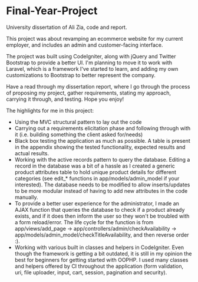 Final-Year-Project
==================

University dissertation of Ali Zia, code and report.

This project was about revamping an ecommerce website for my current employer, and includes an admin and customer-facing interface.

The project was built using CodeIgniter, along with jQuery and Twitter Bootstrap to provide a better UI. I'm planning to move it to work with Laravel, which is a framework I've started to learn, and adding my own customizations to Bootstrap to better represent the company.

Have a read through my dissertation report, where I go through the process of proposing my project, gather requirements, stating my approach, carrying it through, and testing. Hope you enjoy!

The highlights for me in this project:

- Using the MVC structural pattern to lay out the code
- Carrying out a requirements elicitation phase and following through with it (i.e. building something the client asked for/needs)
- Black box testing the application as much as possible. A table is present in the appendix showing the tested functionality, expected results and actual results.
- Working with the active records pattern to query the database. Editing a record in the database was a bit of a hassle as I created a generic product attributes table to hold unique product details for different categories (see edit_* functions in app/models/admin_model if your interested). The database needs to be modified to allow inserts/updates to be more modular instead of having to add new attributes in the code manually.
- To provide a better user experience for the administrator, I made an AJAX function that queries the database to check if a product already exists, and if it does then inform the user so they won't be troubled with a form reload/error. The life cycle for the function is from app/views/add_page -> app/controllers/admin/checkAvailability -> app/models/admin_model/checkTitleAvailability, and then reverse order :).
- Working with various built in classes and helpers in CodeIgniter. Even though the framework is getting a bit outdated, it is still in my opinion the best for beginners for getting started with OOPHP. I used many classes and helpers offered by CI throughout the application (form validation, uri, file uploader, input, cart, session, pagination and security).
